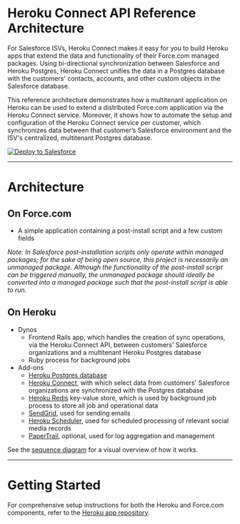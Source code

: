 # Heroku Connect API Reference Architecture

For Salesforce ISVs, Heroku Connect makes it easy for you to build Heroku apps that extend the data and functionality of their Force.com managed packages. Using bi-directional synchronization between Salesforce and Heroku Postgres, Heroku Connect unifies the data in a Postgres database with the customers' contacts, accounts, and other custom objects in the Salesforce database.

This reference architecture demonstrates how a multitenant application on Heroku can be used to extend a distributed Force.com application via the Heroku Connect service. Moreover, it shows how to automate the setup and configuration of the Heroku Connect service per customer, which synchronizes data between that customer’s Salesforce environment and the ISV's centralized, multitenant Postgres database.

<a href="https://githubsfdeploy.herokuapp.com?owner=tkohrumel&repo=force-multiconnect">
  <img alt="Deploy to Salesforce"
       src="https://raw.githubusercontent.com/afawcett/githubsfdeploy/master/src/main/webapp/resources/img/deploy.png">
</a> 

___

# Architecture

## On Force.com

- A simple application containing a post-install script and a few custom fields

*Note: In Salesforce post-installation scripts only operate within managed packages; for the sake of being open source, this project is necessarily an unmanaged package. Although the functionality of the post-install script can be triggered manually, the unmanaged package should ideally be converted into a managed package such that the post-install script is able to run.*

## On Heroku

- Dynos
  - Frontend Rails app, which handles the creation of sync operations, via the Heroku Connect API, between customers' Salesforce organizations and a multitenant Heroku Postgres database 
  - Ruby process for background jobs
- Add-ons
  - [Heroku Postgres database](https://devcenter.heroku.com/articles/heroku-postgresql)
  - [Heroku Connect](https://devcenter.heroku.com/articles/herokuconnect), with which select data from customers' Salesforce organizations are synchronized with the Postgres database
  - [Heroku Redis](https://devcenter.heroku.com/articles/heroku-redis) key-value store, which is used by background job process to store all job and operational data
  - [SendGrid](https://devcenter.heroku.com/articles/sendgrid), used for sending emails
  - [Heroku Scheduler](https://devcenter.heroku.com/articles/scheduler), used for scheduled processing of relevant social media records
  - [PaperTrail](https://devcenter.heroku.com/articles/papertrail), optional, used for log aggregation and management

See the [sequence diagram](https://github.com/tkohrumel/heroku-multiconnect/wiki/Sequence-Diagram) for a visual overview of how it works.

_____

# Getting Started

For comprehensive setup instructions for both the Heroku and Force.com components, refer to the [Heroku app repository](https://github.com/tkohrumel/heroku-multiconnect#heroku-setup).
